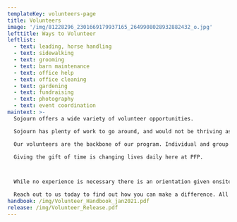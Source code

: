 ```yaml
---
templateKey: volunteers-page
title: Volunteers
image: '/img/81228296_2301669179937165_2649908028932882432_o.jpg'
lefttitle: Ways to Volunteer
leftlist:
  - text: leading, horse handling
  - text: sidewalking
  - text: grooming
  - text: barn maintenance
  - text: office help
  - text: office cleaning
  - text: gardening
  - text: fundraising
  - text: photography
  - text: event coordination
maintext: >-
  Sojourn offers a wide var​iety of volunteer opportunities. 

  Sojourn has plenty of work to go around, and would not be thriving as it is today if not for the volunteers who help with lessons, care for and prep horses, and keep the place running.

  Our volunteers are the backbone of our program. Individual and group training and education is available and encouraged.

  Giving the gift of time is changing lives daily here at PFP.



  While no experience is necessary there is an orientation given onsite for the safety of our riders.

  Reach out to us today to find out how you can make a difference. All inquiries go to info@sojourntrc.org.
handbook: /img/Volunteer_Handbook_jan2021.pdf
release: /img/Volunteer_Release.pdf
---
```

